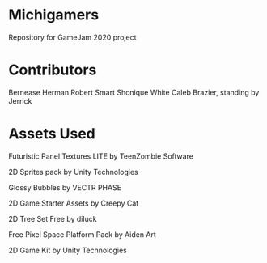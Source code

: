# Michigamers
Repository for GameJam 2020 project

# Contributors
Bernease Herman
Robert Smart
Shonique White
Caleb Brazier, standing by
Jerrick

# Assets Used
Futuristic Panel Textures LITE
  by TeenZombie Software
  
2D Sprites pack
  by Unity Technologies
  
Glossy Bubbles
  by VECTR PHASE
  
2D Game Starter Assets
  by Creepy Cat
  
2D Tree Set Free
  by diluck
  
Free Pixel Space Platform Pack
  by Aiden Art
  
2D Game Kit
  by Unity Technologies
